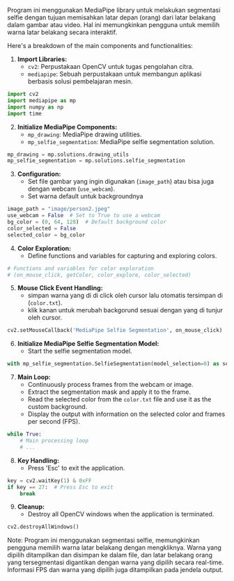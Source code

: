 Program ini menggunakan MediaPipe library untuk melakukan segmentasi selfie dengan tujuan memisahkan latar depan (orang) dari latar belakang dalam gambar atau video. Hal ini memungkinkan pengguna untuk memilih warna latar belakang secara interaktif.

Here's a breakdown of the main components and functionalities:

1. **Import Libraries:**
   - `cv2`: Perpustakaan OpenCV untuk tugas pengolahan citra.
   - `mediapipe`: Sebuah perpustakaan untuk membangun aplikasi berbasis solusi pembelajaran mesin.

```python
import cv2
import mediapipe as mp
import numpy as np
import time
```

2. **Initialize MediaPipe Components:**
   - `mp_drawing`: MediaPipe drawing utilities.
   - `mp_selfie_segmentation`: MediaPipe selfie segmentation solution.

```python
mp_drawing = mp.solutions.drawing_utils
mp_selfie_segmentation = mp.solutions.selfie_segmentation
```

3. **Configuration:**
   - Set file gambar yang ingin digunakan (`image_path`) atau bisa juga dengan webcam (`use_webcam`).
   - Set warna default untuk backgroundnya

```python
image_path = "image/person2.jpeg"
use_webcam = False  # Set to True to use a webcam
bg_color = (0, 64, 128)  # Default background color
color_selected = False
selected_color = bg_color
```

4. **Color Exploration:**
   - Define functions and variables for capturing and exploring colors.

```python
# Functions and variables for color exploration
# (on_mouse_click, getColor, color_explore, color_selected)
```

5. **Mouse Click Event Handling:**
   - simpan warna yang di di click oleh cursor lalu otomatis tersimpan di (`color.txt`).
   - klik kanan untuk merubah backgorund sesuai dengan yang di tunjur oleh cursor.

```python
cv2.setMouseCallback('MediaPipe Selfie Segmentation', on_mouse_click)
```

6. **Initialize MediaPipe Selfie Segmentation Model:**
   - Start the selfie segmentation model.

```python
with mp_selfie_segmentation.SelfieSegmentation(model_selection=0) as selfie_segmentation:
```

7. **Main Loop:**
   - Continuously process frames from the webcam or image.
   - Extract the segmentation mask and apply it to the frame.
   - Read the selected color from the `color.txt` file and use it as the custom background.
   - Display the output with information on the selected color and frames per second (FPS).

```python
while True:
    # Main processing loop
    # ...
```

8. **Key Handling:**
   - Press 'Esc' to exit the application.

```python
key = cv2.waitKey(1) & 0xFF
if key == 27:  # Press Esc to exit
    break
```

9. **Cleanup:**
   - Destroy all OpenCV windows when the application is terminated.

```python
cv2.destroyAllWindows()
```

Note: Program ini menggunakan segmentasi selfie, memungkinkan pengguna memilih warna latar belakang dengan mengkliknya. Warna yang dipilih ditampilkan dan disimpan ke dalam file, dan latar belakang orang yang tersegmentasi digantikan dengan warna yang dipilih secara real-time. Informasi FPS dan warna yang dipilih juga ditampilkan pada jendela output.
